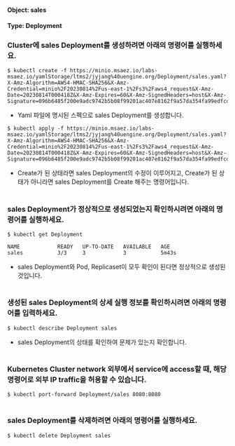 
#### Object: sales
#### Type: Deployment

### Cluster에 sales Deployment를 생성하려면 아래의 명령어를 실행하세요.

```
$ kubectl create -f https://minio.msaez.io/labs-msaez.io/yamlStorage/ltms2/jyjang%40uengine.org/Deployment/sales.yaml?X-Amz-Algorithm=AWS4-HMAC-SHA256&X-Amz-Credential=minio%2F20230814%2Fus-east-1%2Fs3%2Faws4_request&X-Amz-Date=20230814T000418Z&X-Amz-Expires=60&X-Amz-SignedHeaders=host&X-Amz-Signature=096b6485f200e9adc9742b5b08f99201ac407e8162f9a57da354fa99edfcdcf0
```
- Yaml 파일에 명시된 스펙으로 sales Deployment를 생성합니다.

```
$ kubectl apply -f https://minio.msaez.io/labs-msaez.io/yamlStorage/ltms2/jyjang%40uengine.org/Deployment/sales.yaml?X-Amz-Algorithm=AWS4-HMAC-SHA256&X-Amz-Credential=minio%2F20230814%2Fus-east-1%2Fs3%2Faws4_request&X-Amz-Date=20230814T000418Z&X-Amz-Expires=60&X-Amz-SignedHeaders=host&X-Amz-Signature=096b6485f200e9adc9742b5b08f99201ac407e8162f9a57da354fa99edfcdcf0
```
- Create가 된 상태라면 sales Deployment의 수정이 이루어지고, Create가 된 상태가 아니라면 sales Deployment를 Create 해주는 명령어입니다.  
#

### sales Deployment가 정상적으로 생성되었는지 확인하시려면 아래의 명령어를 실행하세요.

```
$ kubectl get Deployment

NAME            READY   UP-TO-DATE   AVAILABLE   AGE
sales           3/3     3            3           5m43s

```
- sales Deployment와 Pod, Replicaset이 모두 확인이 된다면 정상적으로 생성된 것입니다.
#

### 생성된 sales Deployment의 상세 실행 정보를 확인하시려면 아래의 명령어를 입력하세요.

```
$ kubectl describe Deployment sales
```
- sales Deployment의 상태를 확인하여 문제가 있는지 확인합니다. 
#

### Kubernetes Cluster network 외부에서 service에 access할 때, 해당 명령어로 외부 IP traffic을 허용할 수 있습니다.

```
$ kubectl port-forward Deployment/sales 8080:8080
```
#

### sales Deployment를 삭제하려면 아래의 명령어를 실행하세요.

```
$ kubectl delete Deployment sales
```
#

